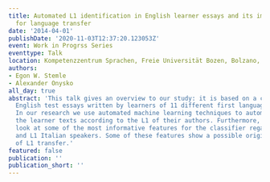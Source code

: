 ```yaml
---
title: Automated L1 identification in English learner essays and its implications
  for language transfer
date: '2014-04-01'
publishDate: '2020-11-03T12:37:20.123053Z'
event: Work in Progrss Series
eventtype: Talk
location: Kompetenzzentrum Sprachen, Freie Universität Bozen, Bolzano, IT
authors:
- Egon W. Stemle
- Alexander Onysko
all_day: true
abstract: 'This talk gives an overview to our study: it is based on a corpus of TOEFL
  English test essays written by learners of 11 different first language backgrounds.
  In our research we use automated machine learning techniques to automatically classify
  the learner texts according to the L1 of their authors. Furthermore, we take a closer
  look at some of the most informative features for the classifier regarding L1 German
  and L1 Italian speakers. Some of these features show a possible origin in processes
  of L1 transfer.'
featured: false
publication: ''
publication_short: ''
---
```


